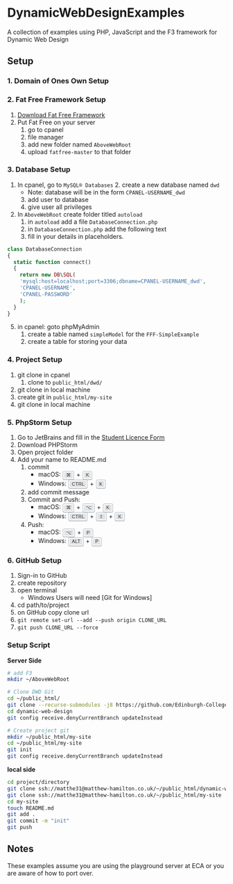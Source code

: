 <style>
  kbd {
    display: inline-block;
    margin: 0 .1em;
    padding: .1em .6em;
    font-family: Arial,"Helvetica Neue",Helvetica,sans-serif;
    font-size: 11px;
    line-height: 1.4;
    color: #242729;
    text-shadow: 0 1px 0 #FFF;
    background-color: #e1e3e5;
    border: 1px solid #adb3b9;
    border-radius: 3px;
    box-shadow: 0 1px 0 rgba(12,13,14,0.2),0 0 0 2px #FFF inset;
    white-space: nowrap;
    font-style: normal;
  }
</style>

# DynamicWebDesignExamples

A collection of examples using PHP, JavaScript and the F3 framework for Dynamic Web Design

## Setup

### 1. Domain of Ones Own Setup

### 2. Fat Free Framework Setup

1. [Download Fat Free Framework](https://github.com/bcosca/fatfree/archive/master.zip)
2. Put Fat Free on your server
   1. go to cpanel
   2. file manager
   3. add new folder named `AboveWebRoot`
   4. upload `fatfree-master` to that folder

### 3. Database Setup

1. In cpanel, go to `MySQL® Databases`
   2. create a new database named `dwd`
      - Note: database will be in the form `CPANEL-USERNAME_dwd`
   3. add user to database
   4. give user all privileges
2. In `AboveWebRoot` create folder titled `autoload`
   1. in `autoload` add a file `DatabaseConnection.php`
   2. in `DatabaseConnection.php` add the following text
   3. fill in your details in placeholders.

```php
class DatabaseConnection
{
  static function connect()
  {
    return new DB\SQL(
  	'mysql:host=localhost;port=3306;dbname=CPANEL-USERNAME_dwd',
  	'CPANEL-USERNAME',
  	'CPANEL-PASSWORD'
    );
  }
}
```

5. in cpanel: goto phpMyAdmin
   1. create a table named `simpleModel` for the `FFF-SimpleExample`
   2. create a table for storing your data

### 4. Project Setup

1. git clone in cpanel
   1. clone to `public_html/dwd/`
2. git clone in local machine
3. create git in `public_html/my-site`
4. git clone in local machine

### 5. PhpStorm Setup

1. Go to JetBrains and fill in the [Student Licence Form](https://www.jetbrains.com/shop/eform/students)
2. Download PHPStorm
3. Open project folder
4. Add your name to README.md
   1. commit
      - macOS: <kbd>⌘</kbd> + <kbd>K</kbd>
      - Windows: <kbd>CTRL</kbd> + <kbd>K</kbd>
   2. add commit message
   3. Commit and Push:
      - macOS: <kbd>⌘</kbd> + <kbd>⌥</kbd> + <kbd>K</kbd>
      - Windows: <kbd>CTRL</kbd> + <kbd>⇧</kbd> + <kbd>K</kbd>
   4. Push:
      - macOS: <kbd>⌥</kbd> + <kbd>P</kbd>
      - Windows: <kbd>ALT</kbd> + <kbd>P</kbd>

### 6. GitHub Setup

1. Sign-in to GitHub
2. create repository
3. open terminal
   - Windows Users will need [Git for Windows]
4. cd path/to/project
5. on GitHub copy clone url
6. `git remote set-url --add --push origin CLONE_URL`
7. `git push CLONE_URL --force`

### Setup Script

**Server Side**

```bash
# add F3
mkdir ~/AboveWebRoot

# Clone DWD Git
cd ~/public_html/
git clone --recurse-submodules -j8 https://github.com/Edinburgh-College-of-Art/dynamic-web-design.git
cd dynamic-web-design
git config receive.denyCurrentBranch updateInstead

# Create project git
mkdir ~/public_html/my-site
cd ~/public_html/my-site
git init
git config receive.denyCurrentBranch updateInstead
```

**local side**

```bash
cd project/directory
git clone ssh://matthe31@matthew-hamilton.co.uk/~/public_html/dynamic-web-design
git clone ssh://matthe31@matthew-hamilton.co.uk/~/public_html/my-site
cd my-site
touch README.md
git add .
git commit -m "init"
git push
```

## Notes

These examples assume you are using the playground server at ECA or you are aware of how to port over.
